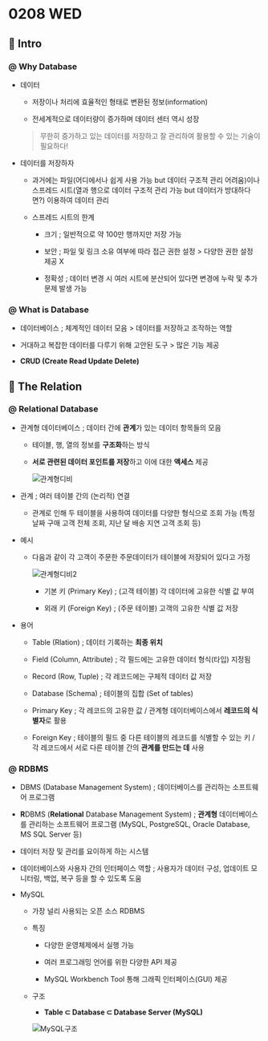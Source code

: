 # 0208 WED

## 🫠 Intro

### @ Why Database

- 데이터

  - 저장이나 처리에 효율적인 형태로 변환된 정보(information)

  - 전세계적으로 데이터량이 증가하며 데이터 센터 역시 성장

  > 무한히 증가하고 있는 데이터를 저장하고 잘 관리하여 활용할 수 있는 기술이 필요하다!

- 데이터를 저장하자

  - 과거에는 파일(어디에서나 쉽게 사용 가능 but 데이터 구조적 관리 어려움)이나 스프레드 시트(열과 행으로 데이터 구조적 관리 가능 but 데이터가 방대하다면?) 이용하여 데이터 관리

  - 스프레드 시트의 한계

    - 크기 ; 일반적으로 약 100만 행까지만 저장 가능

    - 보안 ; 파일 및 링크 소유 여부에 따라 접근 권한 설정 > 다양한 권한 설정 제공 X

    - 정확성 ; 데이터 변경 시 여러 시트에 분산되어 있다면 변경에 누락 및 추가 문제 발생 가능

### @ What is Database

- 데이터베이스 ; 체계적인 데이터 모음 > 데이터를 저장하고 조작하는 역할

- 거대하고 복잡한 데이터를 다루기 위해 고안된 도구 > 많은 기능 제공

- **CRUD (Create Read Update Delete)**

## 🧐 The Relation

### @ Relational Database

- 관계형 데이터베이스 ; 데이터 간에 **관계**가 있는 데이터 항목들의 모음

  - 테이블, 행, 열의 정보를 **구조화**하는 방식

  - **서로 관련된 데이터 포인트를 저장**하고 이에 대한 **액세스** 제공

    ![관계형디비](https://user-images.githubusercontent.com/121418205/217442075-a22bd616-6ec8-41fd-a246-d9b8fe13b096.png)

- 관계 ; 여러 테이블 간의 (논리적) 연결

  - 관계로 인해 두 테이블을 사용하여 데이터를 다양한 형식으로 조회 가능 (특정 날짜 구매 고객 전체 조회, 지난 달 배송 지연 고객 조회 등)

- 예시

  - 다음과 같이 각 고객이 주문한 주문데이터가 테이블에 저장되어 있다고 가정
    
    ![관계형디비2](https://user-images.githubusercontent.com/121418205/217446013-0c44c670-14ee-413e-bf39-219e6da1bb83.png)

    - 기본 키 (Primary Key) ; (고객 테이블) 각 데이터에 고유한 식별 값 부여

    - 외래 키 (Foreign Key) ; (주문 테이블) 고객의 고유한 식별 값 저장

- 용어

  - Table (Rlation) ; 데이터 기록하는 **최종 위치**

  - Field (Column, Attribute) ; 각 필드에는 고유한 데이터 형식(타입) 지정됨

  - Record (Row, Tuple) ; 각 레코드에는 구체적 데이터 값 저장

  - Database (Schema) ; 테이블의 집합 (Set of tables)

  - Primary Key ; 각 레코드의 고유한 값 / 관계형 데이터베이스에서 **레코드의 식별자**로 활용

  - Foreign Key ; 테이블의 필드 중 다른 테이블의 레코드를 식별할 수 있는 키 / 각 레코드에서 서로 다른 테이블 간의 **관계를 만드는 데** 사용

### @ RDBMS

- DBMS (Database Management System) ; 데이터베이스를 관리하는 소프트웨어 프로그램

- **R**DBMS (**Relational** Database Management System) ;  **관계형** 데이터베이스를 관리하는 소프트웨어 프로그램 (MySQL, PostgreSQL, Oracle Database, MS SQL Server 등)

- 데이터 저장 및 관리를 요이하게 하는 시스템

- 데이터베이스와 사용자 간의 인터페이스 역할 ; 사용자가 데이터 구성, 업데이트 모니터링, 백업, 복구 등을 할 수 있도록 도움

- MySQL

  - 가장 널리 사용되는 오픈 소스 RDBMS

  - 특징 

    - 다양한 운영체제에서 실행 가능

    - 여러 프로그래밍 언어를 위한 다양한 API 제공

    - MySQL Workbench Tool 통해 그래픽 인터페이스(GUI) 제공

  - 구조

    - **Table ⊂ Database ⊂ Database Server (MySQL)**

    ![MySQL구조](https://user-images.githubusercontent.com/121418205/217448843-217c8fe2-b3ad-49ca-8e6b-52b5a01d2834.png)
